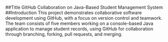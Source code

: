 ##Title
GitHub Collaboration on Java-Based Student Management System
##Introduction
This project demonstrates collaborative software development using GitHub, with a focus on version control and teamwork. The team consists of five members working on a console-based Java application to manage student records, using GitHub for collaboration through branching, forking, pull requests, and merging.
